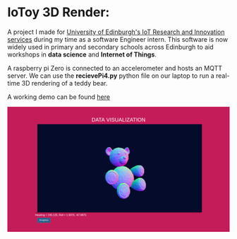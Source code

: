 # IoToy 3D Render:

A project I made for [University of Edinburgh's IoT Research and Innovation services](http://iot.ed.ac.uk/) during my time as a software Engineer intern. This software is now widely used in primary and secondary schools across Edinburgh to aid workshops in **data science** and **Internet of Things**.

A raspberry pi Zero is connected to an accelerometer and hosts an MQTT server. We can use the **recievePi4.py** python file on our laptop to run a real-time 3D rendering of a teddy bear.

A working demo can be found [here](https://www.youtube.com/watch?v=ObJK_eU24yU)

![Screenshot of teddy bear](screenshot-teddy.png)

